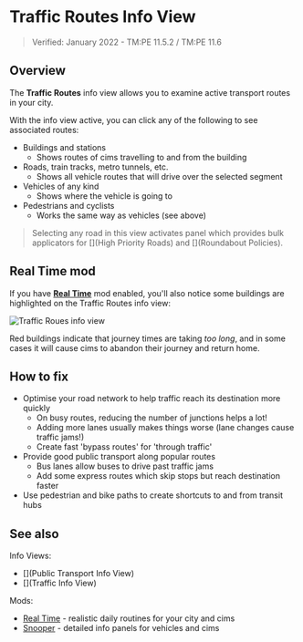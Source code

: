 # Traffic Routes Info View

> Verified: January 2022 - TM:PE 11.5.2 / TM:PE 11.6

## Overview

The **Traffic Routes** info view allows you to examine active transport routes in your city.

With the info view active, you can click any of the following to see associated routes:

* Buildings and stations
    * Shows routes of cims travelling to and from the building
* Roads, train tracks, metro tunnels, etc.
    * Shows all vehicle routes that will drive over the selected segment
* Vehicles of any kind
    * Shows where the vehicle is going to
* Pedestrians and cyclists
    * Works the same way as vehicles (see above)

> Selecting any road in this view activates [](Adjust-Roads.md) panel which provides bulk applicators for [](High Priority Roads) and [](Roundabout Policies).

## Real Time mod

If you have [**Real Time**](https://steamcommunity.com/sharedfiles/filedetails/?id=1420955187) mod enabled, you'll also notice some buildings are highlighted on the Traffic Routes info view:

![Traffic Roues info view](https://steamuserimages-a.akamaihd.net/ugc/968724911470025976/B6E838B28E3C018C178D09963C95990A1CAE8EB4/?imw=637&imh=358&ima=fit&impolicy=Letterbox&imcolor=%23000000&letterbox=true)

Red buildings indicate that journey times are taking _too long_, and in some cases it will cause cims to abandon their journey and return home.

## How to fix

* Optimise your road network to help traffic reach its destination more quickly
    * On busy routes, reducing the number of junctions helps a lot!
    * Adding more lanes usually makes things worse (lane changes cause traffic jams!)
    * Create fast 'bypass routes' for 'through traffic'
* Provide good public transport along popular routes
    * Bus lanes allow buses to drive past traffic jams
    * Add some express routes which skip stops but reach destination faster
* Use pedestrian and bike paths to create shortcuts to and from transit hubs

## See also

Info Views:

* [](Public Transport Info View)
* [](Traffic Info View)

Mods:

* [Real Time](https://steamcommunity.com/sharedfiles/filedetails/?id=1420955187) - realistic daily routines for your city and cims
* [Snooper](https://steamcommunity.com/sharedfiles/filedetails/?id=1435741602) - detailed info panels for vehicles and cims